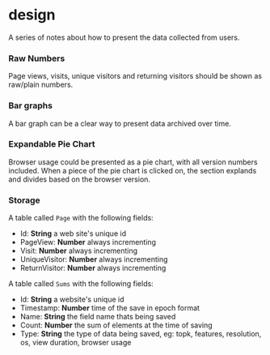 # design

A series of notes about how to present the data collected from users.

### Raw Numbers

Page views, visits, unique visitors and returning visitors should be shown as
raw/plain numbers.

### Bar graphs

A bar graph can be a clear way to present data archived over time.

### Expandable Pie Chart

Browser usage could be presented as a pie chart, with all version numbers
included. When a piece of the pie chart is clicked on, the section explands and
divides based on the browser version.

### Storage

A table called `Page` with the following fields:

* Id: __String__ a web site's unique id
* PageView: __Number__ always incrementing
* Visit: __Number__ always incrementing
* UniqueVisitor: __Number__ always incrementing
* ReturnVisitor: __Number__ always incrementing

A table called `Sums` with the following fields:

* Id: __String__ a website's unique id
* Timestamp: __Number__ time of the save in epoch format
* Name: __String__ the field name thats being saved
* Count: __Number__ the sum of elements at the time of saving
* Type: __String__ the type of data being saved, eg: topk, features, resolution, os, view duration, browser usage
